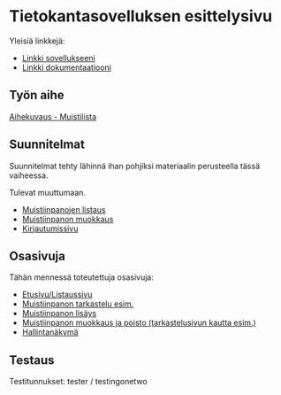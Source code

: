 # Tietokantasovelluksen esittelysivu

Yleisiä linkkejä:

* [Linkki sovellukseeni](https://lgrohn.users.cs.helsinki.fi/tsoha)
* [Linkki dokumentaatiooni](https://github.com/largacthul/Tsoha-Bootstrap/blob/master/doc/dokumentaatio.pdf)

## Työn aihe

[Aihekuvaus - Muistilista](http://advancedkittenry.github.io/suunnittelu_ja_tyoymparisto/aiheet/Muistilista.html)

## Suunnitelmat

Suunnitelmat tehty lähinnä ihan pohjiksi materiaalin perusteella tässä vaiheessa.

Tulevat muuttumaan.

* [Muistiinpanojen listaus](http://lgrohn.users.cs.helsinki.fi/tsoha/job_list)
* [Muistiinpanon muokkaus](http://lgrohn.users.cs.helsinki.fi/tsoha/job_edit)
* [Kirjautumissivu](http://lgrohn.users.cs.helsinki.fi/tsoha/login)

## Osasivuja

Tähän mennessä toteutettuja osasivuja:

* [Etusivu/Listaussivu](http://lgrohn.users.cs.helsinki.fi/tsoha/)
* [Muistiinpanon tarkastelu esim.](http://lgrohn.users.cs.helsinki.fi/tsoha/note/4)
* [Muistiinpanon lisäys](http://lgrohn.users.cs.helsinki.fi/tsoha/note/new)
* [Muistiinpanon muokkaus ja poisto (tarkastelusivun kautta esim.)](http://lgrohn.users.cs.helsinki.fi/tsoha/note/10)
* [Hallintanäkymä](http://lgrohn.users.cs.helsinki.fi/tsoha/admin)

## Testaus

Testitunnukset: tester / testingonetwo
